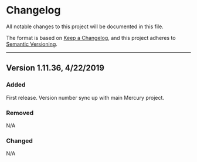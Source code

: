# Changelog

All notable changes to this project will be documented in this file.

The format is based on [Keep a Changelog](https://keepachangelog.com/en/1.0.0/),
and this project adheres to [Semantic Versioning](https://semver.org/spec/v2.0.0.html).


---

## Version 1.11.36, 4/22/2019

### Added

First release. Version number sync up with main Mercury project.

### Removed

N/A

### Changed

N/A
